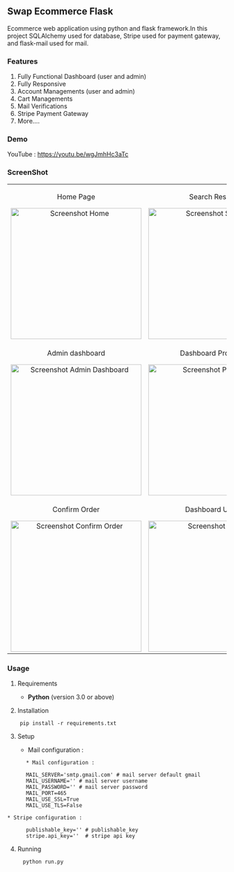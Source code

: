 ## Swap Ecommerce Flask

Ecommerce web application using python and flask framework.In this project SQLAlchemy used for database, Stripe used for payment gateway, and flask-mail used for mail.


### Features

1. Fully Functional Dashboard (user and admin)
2. Fully Responsive
3. Account Managements (user and admin)
4. Cart Managements
5. Mail Verifications
6. Stripe Payment Gateway
7. More....


### Demo 

YouTube : https://youtu.be/wgJmhHc3aTc


### ScreenShot

<table align="center">
    <tr>
        <td align="center">
         <p>Home Page</p>
        <img src="src/static/assets/demos/Home_page.png" alt="Screenshot Home" width="300px" />   
        </td>
        <td align="center">
        <p>Search Results</p>
         <img src="src/static/assets/demos/search.png" alt="Screenshot Search" width="300px" />
        </td>
        <td align="center">
           <p>Order Page</p>
           <img src="src/static/assets/demos/customer_carts.png" alt="Screenshot Order" width="300px" />
        </td>
    </tr>
    <tr>
        <td align="center">
        	         <p>Admin dashboard</p>
                <img src="src/static/assets/demos/admin_dashboard.png" alt="Screenshot Admin Dashboard" width="300px" />
        </td>
        <td align="center">
        	         <p>Dashboard Products</p>
                <img src="src/static/assets/demos/product_dashboard.png" alt="Screenshot Products" width="300px" />
        </td>
        <td align="center">
        	         <p>Dashboard Orders</p>
                <img src="src/static/assets/demos/order_dashboard.png" alt="Screenshot Order List" width="300px" />
        </td>
    </tr>
    <tr>
        <td align="center">
        	         <p>Confirm Order</p>
                <img src="src/static/assets/demos/confirm_orders.png" alt="Screenshot Confirm Order" width="300px" />
        </td>
        <td align="center">
        	         <p>Dashboard Users</p>
                <img src="src/static/assets/demos/admin_users.png" alt="Screenshot Users" width="300px" />
        </td>
    </tr>
</table>

### Usage

1. Requirements

    * <strong>Python</strong> (version 3.0 or above)

2. Installation
```
    pip install -r requirements.txt
```

3. Setup
	
	* Mail configuration : 
```
      * Mail configuration : 

      MAIL_SERVER='smtp.gmail.com' # mail server default gmail 
      MAIL_USERNAME='' # mail server username
      MAIL_PASSWORD='' # mail server password
      MAIL_PORT=465
      MAIL_USE_SSL=True
      MAIL_USE_TLS=False    
```

	* Stripe configuration : 
```
   	  publishable_key='' # publishable_key
	  stripe.api_key=''  # stripe api key
```

4. Running
```
     python run.py
```
